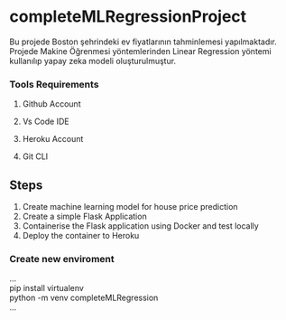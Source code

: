 # completeMLRegressionProject
 Bu projede Boston şehrindeki ev fiyatlarının tahminlemesi yapılmaktadır. <br />
 Projede Makine Öğrenmesi yöntemlerinden Linear Regression yöntemi kullanılıp yapay zeka modeli oluşturulmuştur.<br />




### Tools Requirements
1. Github Account

2. Vs Code IDE

3. Heroku Account

4. Git CLI

## Steps
1.  Create machine learning model for house price prediction
2.  Create a simple Flask Application
3.  Containerise the Flask application using Docker and test locally
4.  Deploy the container to Heroku


### Create new enviroment
...<br />
 pip install virtualenv <br />
 python -m venv completeMLRegression <br />
...





